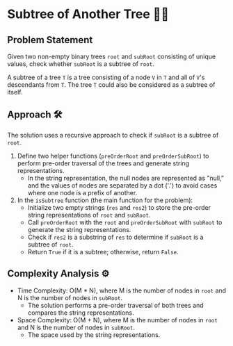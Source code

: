 # Subtree of Another Tree 🌳🌲

## Problem Statement

Given two non-empty binary trees `root` and `subRoot` consisting of unique values, check whether `subRoot` is a subtree of `root`.

A subtree of a tree `T` is a tree consisting of a node `V` in `T` and all of `V`'s descendants from `T`. The tree `T` could also be considered as a subtree of itself.

## Approach 🛠️

The solution uses a recursive approach to check if `subRoot` is a subtree of `root`.

1. Define two helper functions (`preOrderRoot` and `preOrderSubRoot`) to perform pre-order traversal of the trees and generate string representations.
   - In the string representation, the null nodes are represented as "null," and the values of nodes are separated by a dot ('.') to avoid cases where one node is a prefix of another.
2. In the `isSubtree` function (the main function for the problem):
   - Initialize two empty strings (`res` and `res2`) to store the pre-order string representations of `root` and `subRoot`.
   - Call `preOrderRoot` with the `root` and `preOrderSubRoot` with `subRoot` to generate the string representations.
   - Check if `res2` is a substring of `res` to determine if `subRoot` is a subtree of `root`.
   - Return `True` if it is a subtree; otherwise, return `False`.

## Complexity Analysis ⚙️

- Time Complexity: O(M * N), where M is the number of nodes in `root` and N is the number of nodes in `subRoot`.
  - The solution performs a pre-order traversal of both trees and compares the string representations.
- Space Complexity: O(M + N), where M is the number of nodes in `root` and N is the number of nodes in `subRoot`.
  - The space used by the string representations.
